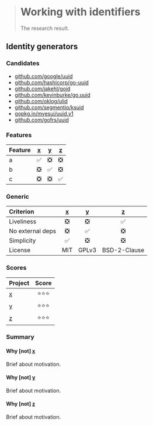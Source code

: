 > # Working with identifiers
>
> The research result.

## Identity generators

### Candidates

- [github.com/google/uuid][]
- [github.com/hashicorp/go-uuid][]
- [github.com/jakehl/goid][]
- [github.com/kevinburke/go.uuid][] 
- [github.com/oklog/ulid][]
- [github.com/segmentio/ksuid][]
- [gopkg.in/myesui/uuid.v1][]
- [github.com/gofrs/uuid][]

### Features

| Feature | [x][] | [y][] | [z][] |
|:--------|:-----:|:-----:|:-----:|
| a       | ✅ | ❎ | ❎ |
| b       | ❎ | ✅ | ❎ |
| c       | ❎ | ❎ | ✅ |

### Generic

| Criterion        | [x][] | [y][] | [z][] |
|:-----------------|:-----:|:-----:|:-----:|
| Liveliness       | ❎ | ❎ | ✅ |
| No external deps | ❎ | ✅ | ❎ |
| Simplicity       | ✅ | ❎ | ❎ |
| License          | MIT | GPLv3 | BSD-2-Clause |

### Scores

| Project | Score |
|:--------|:-----:|
| [x][]   | ⭐⭐⭐ |
| [y][]   | ⭐⭐⭐ |
| [z][]   | ⭐⭐⭐ |

### Summary

#### Why [not] [x][]

Brief about motivation.

#### Why [not] [y][]

Brief about motivation.

#### Why [not] [z][]

Brief about motivation.

[x]: https://github.com/kamilsk/go-research/tree/master/identifier#candidates
[y]: https://github.com/kamilsk/go-research/tree/master/identifier#candidates
[z]: https://github.com/kamilsk/go-research/tree/master/identifier#candidates

[github.com/google/uuid]:        https://github.com/google/uuid/
[github.com/hashicorp/go-uuid]:  https://github.com/hashicorp/go-uuid/
[github.com/jakehl/goid]:        https://github.com/jakehl/goid/
[github.com/kevinburke/go.uuid]: https://github.com/kevinburke/go.uuid/
[github.com/oklog/ulid]:         https://github.com/oklog/ulid/
[github.com/segmentio/ksuid]:    https://github.com/segmentio/ksuid/
[gopkg.in/myesui/uuid.v1]:       https://github.com/myesui/uuid/
[github.com/gofrs/uuid]:         https://github.com/gofrs/uuid/
